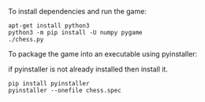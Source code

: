 To install dependencies and run the game:

```
apt-get install python3
python3 -m pip install -U numpy pygame
./chess.py
```

To package the game into an executable using pyinstaller:

if pyinstaller is not already installed then install it.
```
pip install pyinstaller
pyinstaller --onefile chess.spec
```
